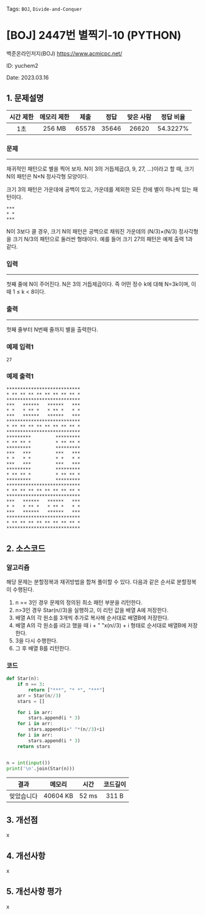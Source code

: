 Tags: `BOJ`, `Divide-and-Conquer`
# [BOJ] 2447번 별찍기-10 (PYTHON)
백준온라인저지(BOJ) https://www.acmicpc.net/

ID: yuchem2

Date: 2023.03.16
## 1. 문제설명
| 시간 제한 | 메모리 제한 | 제출  | 정답 | 맞은 사람 | 정답 비율 |
| :---: | :---: | :---: | :---: | :---: | :---: |
|  1초 |  256 MB  | 65578  | 35646 | 26620 | 54.3227% |

### 문제
---
재귀적인 패턴으로 별을 찍어 보자. N이 3의 거듭제곱(3, 9, 27, ...)이라고 할 때, 크기 N의 패턴은 N×N 정사각형 모양이다.

크기 3의 패턴은 가운데에 공백이 있고, 가운데를 제외한 모든 칸에 별이 하나씩 있는 패턴이다.
```
***
* *
***
```
N이 3보다 클 경우, 크기 N의 패턴은 공백으로 채워진 가운데의 (N/3)×(N/3) 정사각형을 크기 N/3의 패턴으로 둘러싼 형태이다. 예를 들어 크기 27의 패턴은 예제 출력 1과 같다.
### 입력
---
첫째 줄에 N이 주어진다. N은 3의 거듭제곱이다. 즉 어떤 정수 k에 대해 N=3k이며, 이때 1 ≤ k < 8이다.
### 출력
---
첫째 줄부터 N번째 줄까지 별을 출력한다.

### 예제 입력1
```
27
```

### 예제 출력1
```
***************************
* ** ** ** ** ** ** ** ** *
***************************
***   ******   ******   ***
* *   * ** *   * ** *   * *
***   ******   ******   ***
***************************
* ** ** ** ** ** ** ** ** *
***************************
*********         *********
* ** ** *         * ** ** *
*********         *********
***   ***         ***   ***
* *   * *         * *   * *
***   ***         ***   ***
*********         *********
* ** ** *         * ** ** *
*********         *********
***************************
* ** ** ** ** ** ** ** ** *
***************************
***   ******   ******   ***
* *   * ** *   * ** *   * *
***   ******   ******   ***
***************************
* ** ** ** ** ** ** ** ** *
***************************
```

## 2. 소스코드

### 알고리즘
해당 문제는 분할정복과 재귀방법을 합쳐 풀이할 수 있다. 다음과 같은 순서로 분할정복이 수행된다.  
1. n == 3인 경우 문제의 정의된 최소 패턴 부분을 리턴한다. 
2. n>3인 경우 Star(n//3)을 실행하고, 이 리턴 값을 배열 A에 저장한다.  
3. 배열 A의 각 원소를 3개씩 추가로 복사해 순서대로 배열B에 저장한다.
4. 배열 A의 각 원소를 i라고 했을 때 i + " "x(n//3) + i 형태로 순서대로 배열B에 저장한다.
5. 3을 다시 수행한다. 
6. 그 후 배열 B를 리턴한다. 

### 코드
```Python
def Star(n):
    if n == 3:
        return ["***", "* *", "***"]
    arr = Star(n//3)
    stars = []

    for i in arr:
        stars.append(i * 3)
    for i in arr: 
        stars.append(i+" "*(n//3)+i)
    for i in arr:
        stars.append(i * 3)
    return stars


n = int(input())
print('\n'.join(Star(n)))
```

| 결과 | 메모리 | 시간 | 코드길이 |
|:---:|:-----: | :---: | :----: |
| 맞았습니다 | 40604 KB | 52 ms | 311 B |


## 3. 개선점
x
## 4. 개선사항
x
## 5. 개선사항 평가
x
